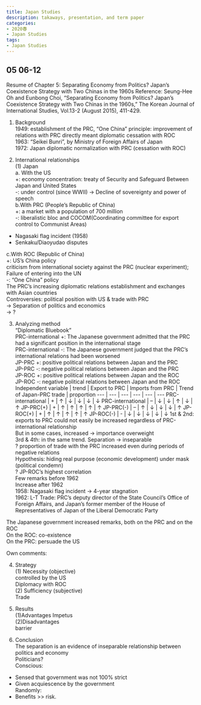 ```yaml
---
title: Japan Studies
description: takaways, presentation, and term paper
categories: 
- 2020春
- Japan Studies
tags:
- Japan Studies
---
```

## 05 06-12
Resume of Chapter 5: Separating Economy from Politics? Japan’s Coexistence Strategy with Two Chinas in the 1960s 
Reference: Seung-Hee Oh and Eunbong Choi, “Separating Economy from Politics? Japan’s Coexistence Strategy with Two Chinas in the 1960s,” The Korean Journal of International Studies, Vol.13-2 (August 2015), 411-429. 

1. Background  
1949: establishment of the PRC, “One China” principle: improvement of relations with PRC directly meant diplomatic cessation with ROC  
1963: “Seikei Bunri”, by Ministry of Foreign Affairs of Japan  
1972: Japan diplomatic normalization with PRC (cessation with ROC)  

2. International relationships  
(1)	Japan  
a.	With the US  
+: economy concentration: treaty of Security and Safeguard Between Japan and United States  
-: under control (since WWII) -> Decline of sovereignty and power of speech  
b.With PRC (People’s Republic of China)  
+: a market with a population of 700 million   
-: liberalistic bloc and COCOM(Coordinating committee for export control to Communist Areas)  
* Nagasaki flag incident (1958)   
* Senkaku/Diaoyudao disputes  

c.With ROC (Republic of China)  
+: US’s China policy  
		criticism from international society against the PRC (nuclear experiment); Failure of entering into the UN  
-: “One China” policy  
The PRC’s increasing diplomatic relations establishment and exchanges with Asian countries  
Controversies: political position with US & trade with PRC  
->	Separation of politics and economics  
->	?  

3. Analyzing method  
“Diplomatic Bluebook”   
PRC-international +: The Japanese government admitted that the PRC had a significant position in the international stage  
PRC-international -: The Japanese government judged that the PRC’s international relations had been worsened  
JP-PRC +: positive political relations between Japan and the PRC  
JP-PRC -: negative political relations between Japan and the PRC  
JP-ROC +: positive political relations between Japan and the ROC  
JP-ROC -: negative political relations between Japan and the ROC  
Independent variable | trend | Export to PRC | Imports from PRC | Trend of Japan-PRC trade | proportion
--- | --- | --- | --- | --- | ---
PRC-international | + | ↑ | ↓ | ↓ | ↓ | ↓
PRC-international | –	| ↓ | ↓	| ↑ | ↓ | ↑
JP-PRC(+) | + | ↑ | ↑ | ↑ | ↑ | ↑
JP-PRC(-) | – | ↑ | ↓ | ↓ | ↓ | ↑
JP-ROC(+) | + | ↑ | ↑ | ↑ | ↑ | ↑
JP-ROC(-) | - | ↓ | ↓ | ↓ | ↓ | ↓
1st & 2nd: exports to PRC could not easily be increased regardless of PRC-international relationship  
 But in some cases, increased -> importance overweight  
3rd & 4th: in the same trend. Separation -> inseparable  
? proportion of trade with the PRC increased even during periods of negative relations  
		Hypothesis: hiding real purpose (economic development) under mask (political condemn)  
? JP-ROC’s highest correlation   
		Few remarks before 1962  
		Increase after 1962  
1958: Nagasaki flag incident -> 4-year stagnation  
1962: L-T Trade: PRC’s deputy director of the State Council’s Office of Foreign Affairs, and Japan’s former member of the House of Representatives of Japan of the Liberal Democratic Party  

The Japanese government increased remarks, both on the PRC and on the ROC  
			On the ROC: co-existence  
			On the PRC: persuade the US  

Own comments:  

4. Strategy  
(1)	Necessity (objective)  
controlled by the US  
Diplomacy with ROC  
(2)	Sufficiency (subjective)  
Trade  

5. Results  
(1)Advantages
Impetus  
(2)Disadvantages  
barrier  

6. Conclusion  
The separation is an evidence of inseparable relationship between politics and economy  
Politicians?  
Conscious: 
* Sensed that government was not 100% strict  
* Given acquiescence by the government  
Randomly:  
* Benefits >> risk. 
